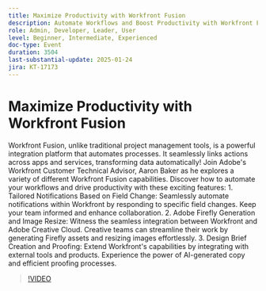 ```yaml
---
title: Maximize Productivity with Workfront Fusion
description: Automate Workflows and Boost Productivity with Workfront Fusion's Powerful Integration Capabilities
role: Admin, Developer, Leader, User
level: Beginner, Intermediate, Experienced
doc-type: Event
duration: 3504
last-substantial-update: 2025-01-24
jira: KT-17173
---
```


# Maximize Productivity with Workfront Fusion

Workfront Fusion, unlike traditional project management tools, is a powerful integration platform that automates processes. It seamlessly links actions across apps and services, transforming data automatically! Join Adobe's Workfront Customer Technical Advisor, Aaron Baker as he explores a variety of different Workfront Fusion capabilities. Discover how to automate your workflows and drive productivity with these exciting features: 1. Tailored Notifications Based on Field Change: Seamlessly automate notifications within Workfront by responding to specific field changes. Keep your team informed and enhance collaboration. 2. Adobe Firefly Generation and Image Resize: Witness the seamless integration between Workfront and Adobe Creative Cloud. Creative teams can streamline their work by generating Firefly assets and resizing images effortlessly. 3. Design Brief Creation and Proofing: Extend Workfront's capabilities by integrating with external tools and products. Experience the power of AI-generated copy and efficient proofing processes.

>[!VIDEO](https://video.tv.adobe.com/v/3443029/?learn=on&enablevpops)
